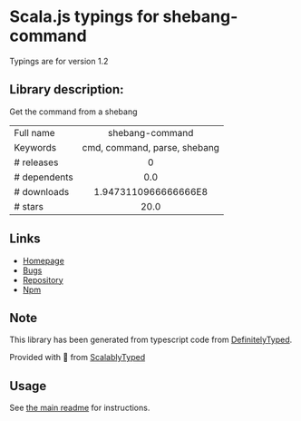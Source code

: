 
# Scala.js typings for shebang-command

Typings are for version 1.2

## Library description:
Get the command from a shebang

|                    |                 |
| ------------------ | :-------------: |
| Full name          | shebang-command |
| Keywords           | cmd, command, parse, shebang |
| # releases         | 0 |
| # dependents       | 0.0 |
| # downloads        | 1.9473110966666666E8 |
| # stars            | 20.0 |

## Links
- [Homepage](https://github.com/kevva/shebang-command#readme)
- [Bugs](https://github.com/kevva/shebang-command/issues)
- [Repository](https://github.com/kevva/shebang-command)
- [Npm](https://www.npmjs.com/package/shebang-command)
    


## Note
This library has been generated from typescript code from [DefinitelyTyped](https://definitelytyped.org).

Provided with :purple_heart: from [ScalablyTyped](https://github.com/oyvindberg/ScalablyTyped)

## Usage
See [the main readme](../../readme.md) for instructions.


